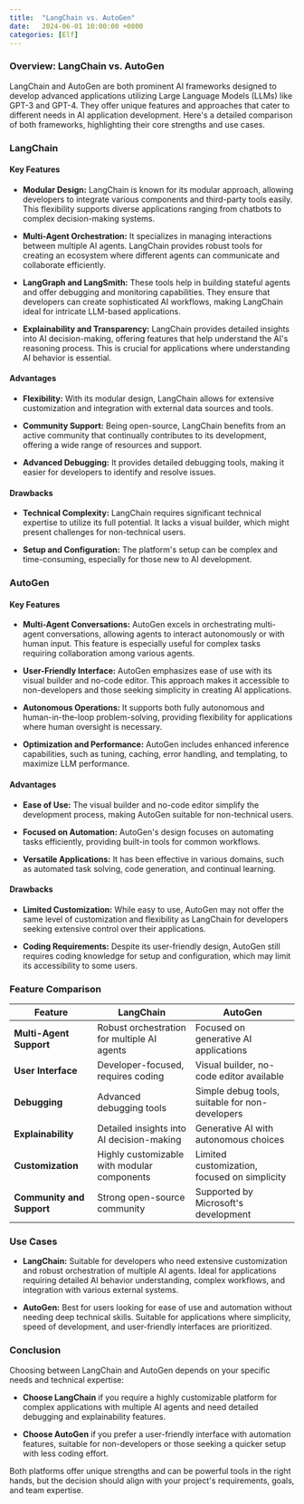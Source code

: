 ```yaml
---
title:  "LangChain vs. AutoGen"
date:   2024-06-01 10:00:00 +0800
categories: [Elf]
---
```


### Overview: LangChain vs. AutoGen

LangChain and AutoGen are both prominent AI frameworks designed to develop advanced applications utilizing Large Language Models (LLMs) like GPT-3 and GPT-4. They offer unique features and approaches that cater to different needs in AI application development. Here's a detailed comparison of both frameworks, highlighting their core strengths and use cases.

### LangChain

#### Key Features

- **Modular Design:** LangChain is known for its modular approach, allowing developers to integrate various components and third-party tools easily. This flexibility supports diverse applications ranging from chatbots to complex decision-making systems.

- **Multi-Agent Orchestration:** It specializes in managing interactions between multiple AI agents. LangChain provides robust tools for creating an ecosystem where different agents can communicate and collaborate efficiently.

- **LangGraph and LangSmith:** These tools help in building stateful agents and offer debugging and monitoring capabilities. They ensure that developers can create sophisticated AI workflows, making LangChain ideal for intricate LLM-based applications.

- **Explainability and Transparency:** LangChain provides detailed insights into AI decision-making, offering features that help understand the AI's reasoning process. This is crucial for applications where understanding AI behavior is essential.

#### Advantages

- **Flexibility:** With its modular design, LangChain allows for extensive customization and integration with external data sources and tools.

- **Community Support:** Being open-source, LangChain benefits from an active community that continually contributes to its development, offering a wide range of resources and support.

- **Advanced Debugging:** It provides detailed debugging tools, making it easier for developers to identify and resolve issues.

#### Drawbacks

- **Technical Complexity:** LangChain requires significant technical expertise to utilize its full potential. It lacks a visual builder, which might present challenges for non-technical users.

- **Setup and Configuration:** The platform's setup can be complex and time-consuming, especially for those new to AI development.

### AutoGen

#### Key Features

- **Multi-Agent Conversations:** AutoGen excels in orchestrating multi-agent conversations, allowing agents to interact autonomously or with human input. This feature is especially useful for complex tasks requiring collaboration among various agents.

- **User-Friendly Interface:** AutoGen emphasizes ease of use with its visual builder and no-code editor. This approach makes it accessible to non-developers and those seeking simplicity in creating AI applications.

- **Autonomous Operations:** It supports both fully autonomous and human-in-the-loop problem-solving, providing flexibility for applications where human oversight is necessary.

- **Optimization and Performance:** AutoGen includes enhanced inference capabilities, such as tuning, caching, error handling, and templating, to maximize LLM performance.

#### Advantages

- **Ease of Use:** The visual builder and no-code editor simplify the development process, making AutoGen suitable for non-technical users.

- **Focused on Automation:** AutoGen's design focuses on automating tasks efficiently, providing built-in tools for common workflows.

- **Versatile Applications:** It has been effective in various domains, such as automated task solving, code generation, and continual learning.

#### Drawbacks

- **Limited Customization:** While easy to use, AutoGen may not offer the same level of customization and flexibility as LangChain for developers seeking extensive control over their applications.

- **Coding Requirements:** Despite its user-friendly design, AutoGen still requires coding knowledge for setup and configuration, which may limit its accessibility to some users.

### Feature Comparison

| Feature                    | **LangChain**                                  | **AutoGen**                                   |
|----------------------------|-----------------------------------------------|-----------------------------------------------|
| **Multi-Agent Support**    | Robust orchestration for multiple AI agents   | Focused on generative AI applications         |
| **User Interface**         | Developer-focused, requires coding            | Visual builder, no-code editor available      |
| **Debugging**              | Advanced debugging tools                      | Simple debug tools, suitable for non-developers |
| **Explainability**         | Detailed insights into AI decision-making     | Generative AI with autonomous choices         |
| **Customization**          | Highly customizable with modular components   | Limited customization, focused on simplicity  |
| **Community and Support**  | Strong open-source community                  | Supported by Microsoft's development          |

### Use Cases

- **LangChain:** Suitable for developers who need extensive customization and robust orchestration of multiple AI agents. Ideal for applications requiring detailed AI behavior understanding, complex workflows, and integration with various external systems.

- **AutoGen:** Best for users looking for ease of use and automation without needing deep technical skills. Suitable for applications where simplicity, speed of development, and user-friendly interfaces are prioritized.

### Conclusion

Choosing between LangChain and AutoGen depends on your specific needs and technical expertise:

- **Choose LangChain** if you require a highly customizable platform for complex applications with multiple AI agents and need detailed debugging and explainability features.

- **Choose AutoGen** if you prefer a user-friendly interface with automation features, suitable for non-developers or those seeking a quicker setup with less coding effort.

Both platforms offer unique strengths and can be powerful tools in the right hands, but the decision should align with your project's requirements, goals, and team expertise.
